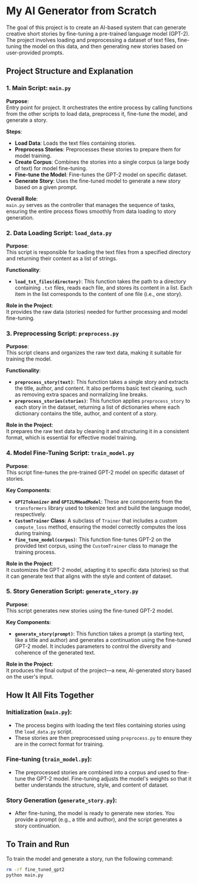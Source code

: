 # My AI Generator from Scratch

The goal of this project is to create an AI-based system that can generate creative short stories by fine-tuning a pre-trained language model (GPT-2). The project involves loading and preprocessing a dataset of text files, fine-tuning the model on this data, and then generating new stories based on user-provided prompts.

## Project Structure and Explanation

### 1. Main Script: `main.py`
**Purpose**:  
Entry point for project. It orchestrates the entire process by calling functions from the other scripts to load data, preprocess it, fine-tune the model, and generate a story.

**Steps**:
- **Load Data**: Loads the text files containing stories.
- **Preprocess Stories**: Preprocesses these stories to prepare them for model training.
- **Create Corpus**: Combines the stories into a single corpus (a large body of text) for model fine-tuning.
- **Fine-tune the Model**: Fine-tunes the GPT-2 model on specific dataset.
- **Generate Story**: Uses the fine-tuned model to generate a new story based on a given prompt.

**Overall Role**:  
`main.py` serves as the controller that manages the sequence of tasks, ensuring the entire process flows smoothly from data loading to story generation.

### 2. Data Loading Script: `load_data.py`
**Purpose**:  
This script is responsible for loading the text files from a specified directory and returning their content as a list of strings.

**Functionality**:
- **`load_txt_files(directory)`**: This function takes the path to a directory containing `.txt` files, reads each file, and stores its content in a list. Each item in the list corresponds to the content of one file (i.e., one story).

**Role in the Project**:  
It provides the raw data (stories) needed for further processing and model fine-tuning.

### 3. Preprocessing Script: `preprocess.py`
**Purpose**:  
This script cleans and organizes the raw text data, making it suitable for training the model.

**Functionality**:
- **`preprocess_story(text)`**: This function takes a single story and extracts the title, author, and content. It also performs basic text cleaning, such as removing extra spaces and normalizing line breaks.
- **`preprocess_stories(stories)`**: This function applies `preprocess_story` to each story in the dataset, returning a list of dictionaries where each dictionary contains the title, author, and content of a story.

**Role in the Project**:  
It prepares the raw text data by cleaning it and structuring it in a consistent format, which is essential for effective model training.

### 4. Model Fine-Tuning Script: `train_model.py`
**Purpose**:  
This script fine-tunes the pre-trained GPT-2 model on specific dataset of stories.

**Key Components**:
- **`GPT2Tokenizer` and `GPT2LMHeadModel`**: These are components from the `transformers` library used to tokenize text and build the language model, respectively.
- **`CustomTrainer` Class**: A subclass of `Trainer` that includes a custom `compute_loss` method, ensuring the model correctly computes the loss during training.
- **`fine_tune_model(corpus)`**: This function fine-tunes GPT-2 on the provided text corpus, using the `CustomTrainer` class to manage the training process.

**Role in the Project**:  
It customizes the GPT-2 model, adapting it to specific data (stories) so that it can generate text that aligns with the style and content of dataset.

### 5. Story Generation Script: `generate_story.py`
**Purpose**:  
This script generates new stories using the fine-tuned GPT-2 model.

**Key Components**:
- **`generate_story(prompt)`**: This function takes a prompt (a starting text, like a title and author) and generates a continuation using the fine-tuned GPT-2 model. It includes parameters to control the diversity and coherence of the generated text.

**Role in the Project**:  
It produces the final output of the project—a new, AI-generated story based on the user's input.

## How It All Fits Together

### Initialization (`main.py`):
- The process begins with loading the text files containing stories using the `load_data.py` script.
- These stories are then preprocessed using `preprocess.py` to ensure they are in the correct format for training.

### Fine-tuning (`train_model.py`):
- The preprocessed stories are combined into a corpus and used to fine-tune the GPT-2 model. Fine-tuning adjusts the model's weights so that it better understands the structure, style, and content of dataset.

### Story Generation (`generate_story.py`):
- After fine-tuning, the model is ready to generate new stories. You provide a prompt (e.g., a title and author), and the script generates a story continuation.

## To Train and Run

To train the model and generate a story, run the following command:

```bash
rm -rf fine_tuned_gpt2
python main.py
